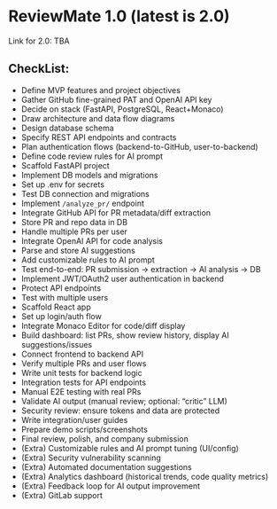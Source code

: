 # ReviewMate 1.0 (latest is 2.0)
Link for 2.0: TBA

## CheckList:
- Define MVP features and project objectives
- Gather GitHub fine-grained PAT and OpenAI API key
- Decide on stack (FastAPI, PostgreSQL, React+Monaco)
- Draw architecture and data flow diagrams
- Design database schema
- Specify REST API endpoints and contracts
- Plan authentication flows (backend-to-GitHub, user-to-backend)
- Define code review rules for AI prompt
- Scaffold FastAPI project
- Implement DB models and migrations
- Set up .env for secrets
- Test DB connection and migrations
- Implement `/analyze_pr/` endpoint
- Integrate GitHub API for PR metadata/diff extraction
- Store PR and repo data in DB
- Handle multiple PRs per user
- Integrate OpenAI API for code analysis
- Parse and store AI suggestions
- Add customizable rules to AI prompt
- Test end-to-end: PR submission → extraction → AI analysis → DB
- Implement JWT/OAuth2 user authentication in backend
- Protect API endpoints
- Test with multiple users
- Scaffold React app
- Set up login/auth flow
- Integrate Monaco Editor for code/diff display
- Build dashboard: list PRs, show review history, display AI suggestions/issues
- Connect frontend to backend API
- Verify multiple PRs and user flows
- Write unit tests for backend logic
- Integration tests for API endpoints
- Manual E2E testing with real PRs
- Validate AI output (manual review; optional: “critic” LLM)
- Security review: ensure tokens and data are protected
- Write integration/user guides
- Prepare demo scripts/screenshots
- Final review, polish, and company submission
- (Extra) Customizable rules and AI prompt tuning (UI/config)
- (Extra) Security vulnerability scanning
- (Extra) Automated documentation suggestions
- (Extra) Analytics dashboard (historical trends, code quality metrics)
- (Extra) Feedback loop for AI output improvement
- (Extra) GitLab support
